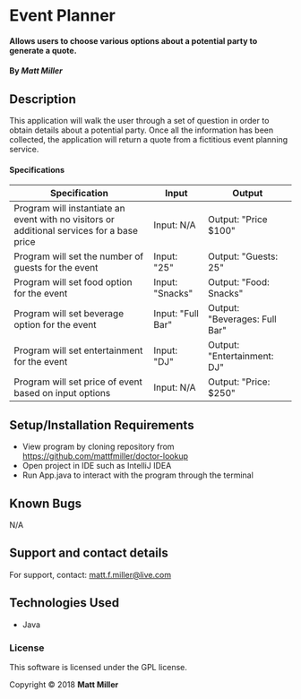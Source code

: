# Event Planner

#### Allows users to choose various options about a potential party to generate a quote.

#### By _**Matt Miller**_

## Description

This application will walk the user through a set of question in order to obtain details about a potential party. Once all the information has been collected, the application will return a quote from a fictitious event planning service.

#### Specifications

| Specification | Input | Output |
| --- | --- | --- |
| Program will instantiate an event with no visitors or additional services for a base price | Input: N/A | Output: "Price $100" |
| Program will set the number of guests for the event | Input: "25" | Output: "Guests: 25" |
| Program will set food option for the event  | Input: "Snacks" | Output: "Food: Snacks" |
| Program will set beverage option for the event | Input: "Full Bar" | Output: "Beverages: Full Bar" |
| Program will set entertainment for the event | Input: "DJ" | Output: "Entertainment: DJ" |
| Program will set price of event based on input options | Input: N/A | Output: "Price: $250" |

## Setup/Installation Requirements

* View program by cloning repository from https://github.com/mattfmiller/doctor-lookup
* Open project in IDE such as IntelliJ IDEA
* Run App.java to interact with the program through the terminal

## Known Bugs

N/A

## Support and contact details

For support, contact: matt.f.miller@live.com

## Technologies Used

* Java


### License

This software is licensed under the GPL license.

Copyright © 2018 **Matt Miller**
